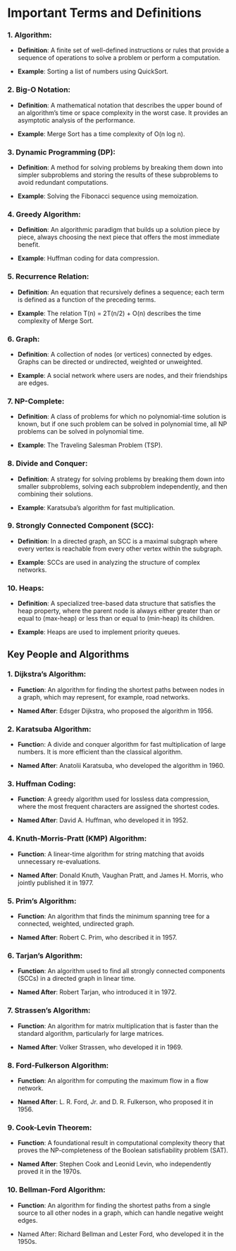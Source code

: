 # Important Terms and Definitions
### 1. Algorithm:

- **Definition**: A finite set of well-defined instructions or rules that provide a sequence of operations to solve a problem or perform a computation.
  
- **Example**: Sorting a list of numbers using QuickSort.

### 2. Big-O Notation:

- **Definition**: A mathematical notation that describes the upper bound of an algorithm’s time or space complexity in the worst case. It provides an asymptotic analysis of the performance.
  
- **Example**: Merge Sort has a time complexity of O(n log n).

### 3. Dynamic Programming (DP):

- **Definition**: A method for solving problems by breaking them down into simpler subproblems and storing the results of these subproblems to avoid redundant computations.
  
- **Example**: Solving the Fibonacci sequence using memoization.

### 4. Greedy Algorithm:

- **Definition**: An algorithmic paradigm that builds up a solution piece by piece, always choosing the next piece that offers the most immediate benefit.
  
- **Example**: Huffman coding for data compression.

### 5. Recurrence Relation:

- **Definition**: An equation that recursively defines a sequence; each term is defined as a function of the preceding terms.
  
- **Example**: The relation T(n) = 2T(n/2) + O(n) describes the time complexity of Merge Sort.

### 6. Graph:

- **Definition**: A collection of nodes (or vertices) connected by edges. Graphs can be directed or undirected, weighted or unweighted.
  
- **Example**: A social network where users are nodes, and their friendships are edges.

### 7. NP-Complete:

- **Definition**: A class of problems for which no polynomial-time solution is known, but if one such problem can be solved in polynomial time, all NP problems can be solved in polynomial time.
  
- **Example**: The Traveling Salesman Problem (TSP).

### 8. Divide and Conquer:

- **Definition**: A strategy for solving problems by breaking them down into smaller subproblems, solving each subproblem independently, and then combining their solutions.
  
- **Example**: Karatsuba’s algorithm for fast multiplication.

### 9. Strongly Connected Component (SCC):

- **Definition**: In a directed graph, an SCC is a maximal subgraph where every vertex is reachable from every other vertex within the subgraph.
  
- **Example**: SCCs are used in analyzing the structure of complex networks.

### 10. Heaps:

- **Definition**: A specialized tree-based data structure that satisfies the heap property, where the parent node is always either greater than or equal to (max-heap) or less than or equal to (min-heap) its children.
  
- **Example**: Heaps are used to implement priority queues.

## Key People and Algorithms

### 1. Dijkstra’s Algorithm:

- **Function**: An algorithm for finding the shortest paths between nodes in a graph, which may represent, for example, road networks.

- **Named After**: Edsger Dijkstra, who proposed the algorithm in 1956.

### 2. Karatsuba Algorithm:

- **Functio**n: A divide and conquer algorithm for fast multiplication of large numbers. It is more efficient than the classical algorithm.

- **Named After**: Anatolii Karatsuba, who developed the algorithm in 1960.

### 3. Huffman Coding:

- **Function**: A greedy algorithm used for lossless data compression, where the most frequent characters are assigned the shortest codes.

- **Named After**: David A. Huffman, who developed it in 1952.

### 4. Knuth-Morris-Pratt (KMP) Algorithm:

- **Function**: A linear-time algorithm for string matching that avoids unnecessary re-evaluations.

- **Named After**: Donald Knuth, Vaughan Pratt, and James H. Morris, who jointly published it in 1977.

### 5. Prim’s Algorithm:

- **Function**: An algorithm that finds the minimum spanning tree for a connected, weighted, undirected graph.

- **Named After**: Robert C. Prim, who described it in 1957.

### 6. Tarjan’s Algorithm:

- **Function**: An algorithm used to find all strongly connected components (SCCs) in a directed graph in linear time.

- **Named After**: Robert Tarjan, who introduced it in 1972.

### 7. Strassen’s Algorithm:

- **Function**: An algorithm for matrix multiplication that is faster than the standard algorithm, particularly for large matrices.

- **Named After**: Volker Strassen, who developed it in 1969.

### 8. Ford-Fulkerson Algorithm:

- **Function**: An algorithm for computing the maximum flow in a flow network.

- **Named After**: L. R. Ford, Jr. and D. R. Fulkerson, who proposed it in 1956.

### 9. Cook-Levin Theorem:

- **Function**: A foundational result in computational complexity theory that proves the NP-completeness of the Boolean satisfiability problem (SAT).

- **Named After**: Stephen Cook and Leonid Levin, who independently proved it in the 1970s.

### 10. Bellman-Ford Algorithm:

- **Function**: An algorithm for finding the shortest paths from a single source to all other nodes in a graph, which can handle negative weight edges.

- Named After: Richard Bellman and Lester Ford, who developed it in the 1950s.


